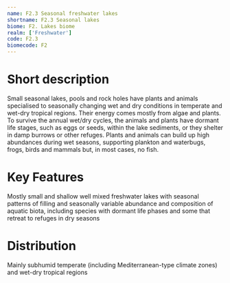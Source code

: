 ```yaml
---
name: F2.3 Seasonal freshwater lakes
shortname: F2.3 Seasonal lakes
biome: F2. Lakes biome
realm: ['Freshwater']
code: F2.3
biomecode: F2
---
```

# Short description

Small seasonal lakes, pools and rock holes have plants and animals specialised to seasonally changing wet and dry conditions in temperate and wet-dry tropical regions. Their energy comes mostly from algae and plants. To survive the annual wet/dry cycles, the animals and plants have dormant life stages, such as eggs or seeds, within the lake sediments, or they shelter in damp burrows or other refuges. Plants and animals can build up high abundances during wet seasons, supporting plankton and waterbugs, frogs, birds and mammals but, in most cases, no fish.

# Key Features

Mostly small and shallow well mixed freshwater lakes with seasonal patterns of filling and seasonally variable abundance and composition of aquatic biota, including species with dormant life phases and some that retreat to refuges in dry seasons

# Distribution

Mainly subhumid temperate (including Mediterranean-type climate zones) and wet-dry tropical regions

